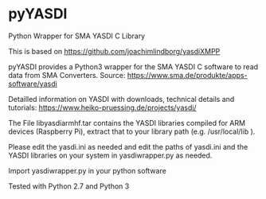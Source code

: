 # pyYASDI
Python Wrapper for SMA YASDI C Library 

This is based on https://github.com/joachimlindborg/yasdiXMPP

pyYASDI provides a Python3 wrapper for the SMA YASDI C software to read data from SMA Converters.
Source: https://www.sma.de/produkte/apps-software/yasdi

Detailled information on YASDI with downloads, technical details and tutorials: https://www.heiko-pruessing.de/projects/yasdi/

The File libyasdiarmhf.tar contains the YASDI libraries compiled for ARM devices (Raspberry Pi), extract that to your library path (e.g. /usr/local/lib ). 

Please edit the yasdi.ini as needed and edit the paths of yasdi.ini and the YASDI libraries on your system in yasdiwrapper.py as needed.

Import yasdiwrapper.py in your python software

Tested with Python 2.7 and Python 3
